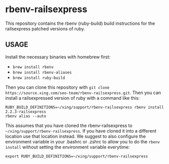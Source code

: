 # rbenv-railsexpress

This repository contains the rbenv (ruby-build) build instructions for the
railsexpress patched versions of ruby.

## USAGE

Install the necessary binaries with homebrew first:

- `brew install rbenv`
- `brew install rbenv-aliases`
- `brew install ruby-build`

Then you can clone this repository with `git clone https://source.xing.com/seo-team/rbenv-railsexpress.git`.
Then you can install a railsexpressed version of ruby with a command like this:

```
RUBY_BUILD_DEFINITIONS=~/xing/support/rbenv-railsexpress rbenv install 2.2.3-railsexpress
rbenv alias --auto
```

This assumes that you have cloned the rbenv-railsexpress to
`~/xing/support/rbenv-railsexpress`. If you have cloned it into a different
location use that location instead.
We suggest to also configure the environment variable in your .bashrc or .zshrc
to allow you to do the `rbenv install` without setting the environment variable
everytime:

```
export RUBY_BUILD_DEFINITIONS=~/xing/support/rbenv-railsexpress
```
